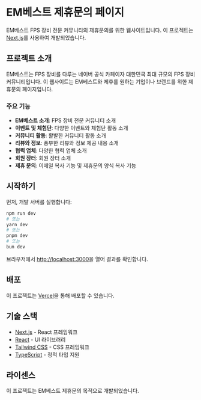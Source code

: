 # EM베스트 제휴문의 페이지

EM베스트 FPS 장비 전문 커뮤니티의 제휴문의를 위한 웹사이트입니다. 이 프로젝트는 [Next.js](https://nextjs.org)를 사용하여 개발되었습니다.

## 프로젝트 소개

EM베스트는 FPS 장비를 다루는 네이버 공식 카페이자 대한민국 최대 규모의 FPS 장비 커뮤니티입니다. 이 웹사이트는 EM베스트와 제휴를 원하는 기업이나 브랜드를 위한 제휴문의 페이지입니다.

### 주요 기능

- **EM베스트 소개**: FPS 장비 전문 커뮤니티 소개
- **이벤트 및 체험단**: 다양한 이벤트와 체험단 활동 소개
- **커뮤니티 활동**: 활발한 커뮤니티 활동 소개
- **리뷰와 정보**: 풍부한 리뷰와 정보 제공 내용 소개
- **협력 업체**: 다양한 협력 업체 소개
- **회원 장터**: 회원 장터 소개
- **제휴 문의**: 이메일 복사 기능 및 제휴문의 양식 복사 기능

## 시작하기

먼저, 개발 서버를 실행합니다:

```bash
npm run dev
# 또는
yarn dev
# 또는
pnpm dev
# 또는
bun dev
```

브라우저에서 [http://localhost:3000](http://localhost:3000)을 열어 결과를 확인합니다.

## 배포

이 프로젝트는 [Vercel](https://vercel.com)을 통해 배포할 수 있습니다.

## 기술 스택

- [Next.js](https://nextjs.org) - React 프레임워크
- [React](https://reactjs.org) - UI 라이브러리
- [Tailwind CSS](https://tailwindcss.com) - CSS 프레임워크
- [TypeScript](https://www.typescriptlang.org) - 정적 타입 지원

## 라이센스

이 프로젝트는 EM베스트 제휴문의 목적으로 개발되었습니다.
